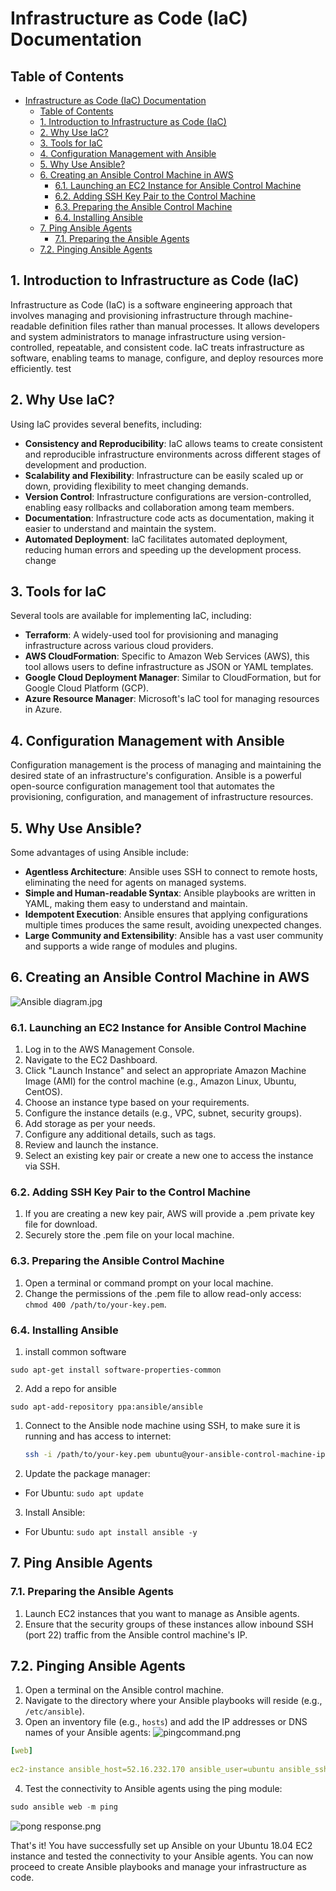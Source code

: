 
# Infrastructure as Code (IaC) Documentation

## Table of Contents
- [Infrastructure as Code (IaC) Documentation](#infrastructure-as-code-iac-documentation)
  - [Table of Contents](#table-of-contents)
  - [1. Introduction to Infrastructure as Code (IaC)](#1-introduction-to-infrastructure-as-code-iac)
  - [2. Why Use IaC?](#2-why-use-iac)
  - [3. Tools for IaC](#3-tools-for-iac)
  - [4. Configuration Management with Ansible](#4-configuration-management-with-ansible)
  - [5. Why Use Ansible?](#5-why-use-ansible)
  - [6. Creating an Ansible Control Machine in AWS](#6-creating-an-ansible-control-machine-in-aws)
    - [6.1. Launching an EC2 Instance for Ansible Control Machine](#61-launching-an-ec2-instance-for-ansible-control-machine)
    - [6.2. Adding SSH Key Pair to the Control Machine](#62-adding-ssh-key-pair-to-the-control-machine)
    - [6.3. Preparing the Ansible Control Machine](#63-preparing-the-ansible-control-machine)
    - [6.4. Installing Ansible](#64-installing-ansible)
  - [7. Ping Ansible Agents](#7-ping-ansible-agents)
    - [7.1. Preparing the Ansible Agents](#71-preparing-the-ansible-agents)
  - [7.2. Pinging Ansible Agents](#72-pinging-ansible-agents)

## 1. Introduction to Infrastructure as Code (IaC)

Infrastructure as Code (IaC) is a software engineering approach that involves managing and provisioning infrastructure through machine-readable definition files rather than manual processes. It allows developers and system administrators to manage infrastructure using version-controlled, repeatable, and consistent code. IaC treats infrastructure as software, enabling teams to manage, configure, and deploy resources more efficiently. test

## 2. Why Use IaC?

Using IaC provides several benefits, including:
- **Consistency and Reproducibility**: IaC allows teams to create consistent and reproducible infrastructure environments across different stages of development and production.
- **Scalability and Flexibility**: Infrastructure can be easily scaled up or down, providing flexibility to meet changing demands.
- **Version Control**: Infrastructure configurations are version-controlled, enabling easy rollbacks and collaboration among team members.
- **Documentation**: Infrastructure code acts as documentation, making it easier to understand and maintain the system.
- **Automated Deployment**: IaC facilitates automated deployment, reducing human errors and speeding up the development process.
change
## 3. Tools for IaC

Several tools are available for implementing IaC, including:
- **Terraform**: A widely-used tool for provisioning and managing infrastructure across various cloud providers.
- **AWS CloudFormation**: Specific to Amazon Web Services (AWS), this tool allows users to define infrastructure as JSON or YAML templates.
- **Google Cloud Deployment Manager**: Similar to CloudFormation, but for Google Cloud Platform (GCP).
- **Azure Resource Manager**: Microsoft's IaC tool for managing resources in Azure.

## 4. Configuration Management with Ansible

Configuration management is the process of managing and maintaining the desired state of an infrastructure's configuration. Ansible is a powerful open-source configuration management tool that automates the provisioning, configuration, and management of infrastructure resources.

## 5. Why Use Ansible?

Some advantages of using Ansible include:
- **Agentless Architecture**: Ansible uses SSH to connect to remote hosts, eliminating the need for agents on managed systems.
- **Simple and Human-readable Syntax**: Ansible playbooks are written in YAML, making them easy to understand and maintain.
- **Idempotent Execution**: Ansible ensures that applying configurations multiple times produces the same result, avoiding unexpected changes.
- **Large Community and Extensibility**: Ansible has a vast user community and supports a wide range of modules and plugins.

## 6. Creating an Ansible Control Machine in AWS

![Ansible diagram.jpg](images%2FAnsible%20diagram.jpg)

### 6.1. Launching an EC2 Instance for Ansible Control Machine

1. Log in to the AWS Management Console.
2. Navigate to the EC2 Dashboard.
3. Click "Launch Instance" and select an appropriate Amazon Machine Image (AMI) for the control machine (e.g., Amazon Linux, Ubuntu, CentOS).
4. Choose an instance type based on your requirements.
5. Configure the instance details (e.g., VPC, subnet, security groups).
6. Add storage as per your needs.
7. Configure any additional details, such as tags.
8. Review and launch the instance.
9. Select an existing key pair or create a new one to access the instance via SSH.

### 6.2. Adding SSH Key Pair to the Control Machine

1. If you are creating a new key pair, AWS will provide a .pem private key file for download.
2. Securely store the .pem file on your local machine.

### 6.3. Preparing the Ansible Control Machine

1. Open a terminal or command prompt on your local machine.
2. Change the permissions of the .pem file to allow read-only access: `chmod 400 /path/to/your-key.pem`.

### 6.4. Installing Ansible
1. install common software

`sudo apt-get install software-properties-common`

2. Add a repo for ansible

`sudo apt-add-repository ppa:ansible/ansible`

1. Connect to the Ansible node machine using SSH, to make sure it is running and has access to internet: 
   ```bash
   ssh -i /path/to/your-key.pem ubuntu@your-ansible-control-machine-ip
   ```

2. Update the package manager:
- For Ubuntu: `sudo apt update`
3. Install Ansible:
- For Ubuntu: `sudo apt install ansible -y`

## 7. Ping Ansible Agents
### 7.1. Preparing the Ansible Agents

1. Launch EC2 instances that you want to manage as Ansible agents.
2. Ensure that the security groups of these instances allow inbound SSH (port 22) traffic from the Ansible control machine's IP.

## 7.2. Pinging Ansible Agents

1. Open a terminal on the Ansible control machine.
2. Navigate to the directory where your Ansible playbooks will reside (e.g.,` /etc/ansible`).
3. Open an inventory file (e.g., `hosts`) and add the IP addresses or DNS names of your Ansible agents:
![pingcommand.png](images%2Fpingcommand.png)

```yaml
[web]
  
ec2-instance ansible_host=52.16.232.170 ansible_user=ubuntu ansible_ssh_private_key_file=~/.ssh/tech241.pem
```
4. Test the connectivity to Ansible agents using the ping module:
```python
sudo ansible web -m ping
```
![pong response.png](images%2Fpong%20response.png)

That's it! You have successfully set up Ansible on your Ubuntu 18.04 EC2 instance and tested the connectivity to your Ansible agents. You can now proceed to create Ansible playbooks and manage your infrastructure as code.